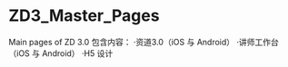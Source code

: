 # ZD3_Master_Pages
Main pages of ZD 3.0
包含内容：
  ·资道3.0（iOS 与 Android）
  ·讲师工作台（iOS 与 Android）
  ·H5 设计
